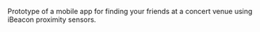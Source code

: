 Prototype of a mobile app for finding your friends at a concert venue using iBeacon proximity sensors.